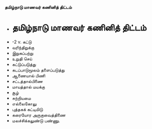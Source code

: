**தமிழ்நாடு மாணவர் கணினித் திட்டம்**
- # தமிழ்நாடு மாணவர் கணினித் திட்டம்
- -2 v. கட்டு
- வரிந்திறுக்கு
- இறுகப்பற்று
- உறுதி செய்
- கட்டுப்படுத்து
- கடப்பாடுமூலம் தளைப்படுத்து
- ஆணையால் பிணி
- சட்டத்தால்பிணை
- மாயத்தால் மயக்கு
- சூழ்
- சுற்றியமை
- எல்லைகோலு
- புத்தகக் கட்டிமிடு
- கரையோர அருகுவைத்திணை
- மலச்சிக்கலுண்டு பண்ணு.

